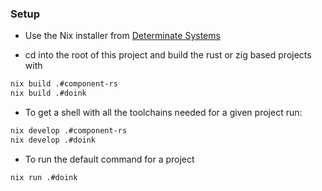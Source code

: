 ### Setup

- Use the Nix installer from [Determinate Systems](https://github.com/DeterminateSystems/nix-installer)

- cd into the root of this project and build the rust or zig based projects with
```bash
nix build .#component-rs
nix build .#doink
```

- To get a shell with all the toolchains needed for a given project run:
```bash
nix develop .#component-rs
nix develop .#doink
```

- To run the default command for a project
```bash
nix run .#doink
```
